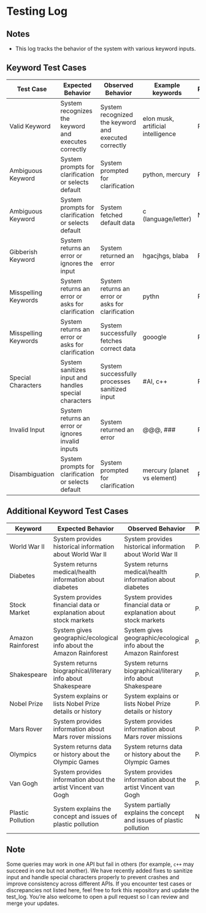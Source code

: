 # Testing Log

## Notes
- This log tracks the behavior of the system with various keyword inputs.

## Keyword Test Cases

| Test Case             | Expected Behavior                                     | Observed Behavior                                     | Example keywords                   | Pass/Fail |
|-----------------------|-------------------------------------------------------|-------------------------------------------------------|------------------------------------|-----------|
| Valid Keyword         | System recognizes the keyword and executes correctly  | System recognized the keyword and executed correctly  | elon musk, artificial intelligence | Pass      |
| Ambiguous Keyword     | System prompts for clarification or selects default   | System prompted for clarification                     | python, mercury                    | Pass      |
| Ambiguous Keyword     | System prompts for clarification or selects default   | System fetched default data                           | c (language/letter)                | Neutral   |
| Gibberish Keyword     | System returns an error or ignores the input          | System returned an error                              | hgacjhgs, blaba                    | Pass      |
| Misspelling Keywords  | System returns an error or asks for clarification     | System returns an error or asks for clarification     | pythn                              | Pass      |
| Misspelling Keywords  | System returns an error or asks for clarification     | System successfully fetches correct data              | gooogle                            | Pass      |
| Special Characters    | System sanitizes input and handles special characters | System successfully processes sanitized input         | #AI, c++                           | Pass      |
| Invalid Input         | System returns an error or ignores invalid inputs     | System returned an error                              | @@@, ###                           | Pass      |
| Disambiguation        | System prompts for clarification or selects default   | System prompted for clarification                     | mercury (planet vs element)        | Pass      |

## Additional Keyword Test Cases

| Keyword            | Expected Behavior                                                      | Observed Behavior                                                     | Pass/Fail |
|--------------------|------------------------------------------------------------------------|-----------------------------------------------------------------------|-----------|
| World War II       | System provides historical information about World War II              | System provides historical information about World War II             | Pass      |
| Diabetes           | System returns medical/health information about diabetes               | System returns medical/health information about diabetes              | Pass      |
| Stock Market       | System provides financial data or explanation about stock markets      | System provides financial data or explanation about stock markets     | Pass      |
| Amazon Rainforest  | System gives geographic/ecological info about the Amazon Rainforest    | System gives geographic/ecological info about the Amazon Rainforest   | Pass      |
| Shakespeare        | System returns biographical/literary info about Shakespeare            | System returns biographical/literary info about Shakespeare           | Pass      |
| Nobel Prize        | System explains or lists Nobel Prize details or history                | System explains or lists Nobel Prize details or history               | Pass      |
| Mars Rover         | System provides information about Mars rover missions                  | System provides information about Mars rover missions                 | Pass      |
| Olympics           | System returns data or history about the Olympic Games                 | System returns data or history about the Olympic Games                | Pass      |
| Van Gogh           | System provides information about the artist Vincent van Gogh          | System provides information about the artist Vincent van Gogh         | Pass      |
| Plastic Pollution  | System explains the concept and issues of plastic pollution            | System partially explains the concept and issues of plastic pollution | Neutral   |

## Note

Some queries may work in one API but fail in others (for example, `c++` may succeed in one but not another). We have recently added fixes to sanitize input and handle special characters properly to prevent crashes and improve consistency across different APIs. If you encounter test cases or discrepancies not listed here, feel free to fork this repository and update the test_log. You’re also welcome to open a pull request so I can review and merge your updates.
